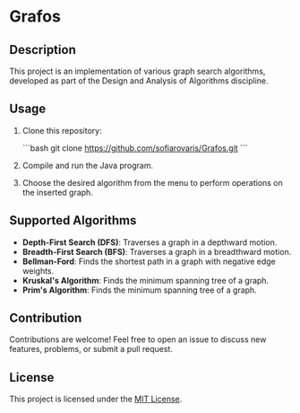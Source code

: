 # Grafos

## Description

This project is an implementation of various graph search algorithms, developed as part of the Design and Analysis of Algorithms discipline.

## Usage

1. Clone this repository:

   \```bash
   git clone https://github.com/sofiarovaris/Grafos.git
   \```

2. Compile and run the Java program.

3. Choose the desired algorithm from the menu to perform operations on the inserted graph.

## Supported Algorithms

- **Depth-First Search (DFS)**: Traverses a graph in a depthward motion.
- **Breadth-First Search (BFS)**: Traverses a graph in a breadthward motion.
- **Bellman-Ford**: Finds the shortest path in a graph with negative edge weights.
- **Kruskal's Algorithm**: Finds the minimum spanning tree of a graph.
- **Prim's Algorithm**: Finds the minimum spanning tree of a graph.

## Contribution

Contributions are welcome! Feel free to open an issue to discuss new features, problems, or submit a pull request.

## License

This project is licensed under the [MIT License](LICENSE).
